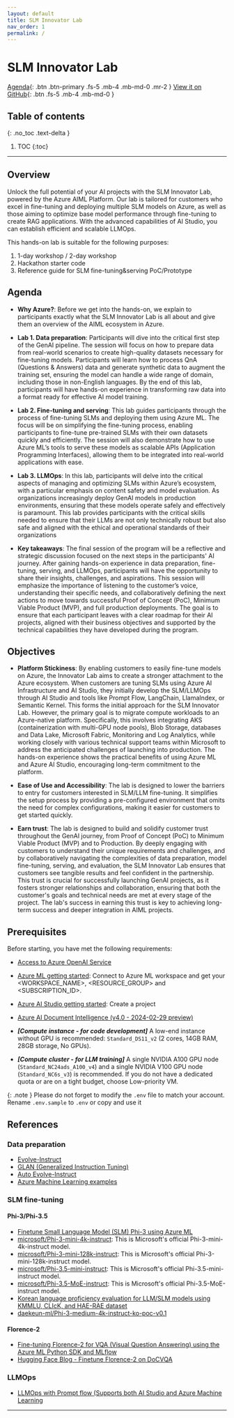 ```yaml
---
layout: default
title: SLM Innovator Lab
nav_order: 1
permalink: /
---
```

# SLM Innovator Lab

[Agenda](#agenda){: .btn .btn-primary .fs-5 .mb-4 .mb-md-0 .mr-2 }
[View it on GitHub][SLM Innovator Lab Repo]{: .btn .fs-5 .mb-4 .mb-md-0 }


## Table of contents
{: .no_toc .text-delta }

1. TOC
{:toc}

---

## Overview

Unlock the full potential of your AI projects with the SLM Innovator Lab, powered by the Azure AIML Platform. Our lab is tailored for customers who excel in fine-tuning and deploying multiple SLM models on Azure, as well as those aiming to optimize base model performance through fine-tuning to create RAG applications. With the advanced capabilities of AI Studio, you can establish efficient and scalable LLMOps.

This hands-on lab is suitable for the following purposes:

1. 1-day workshop / 2-day workshop
2. Hackathon starter code
3. Reference guide for SLM fine-tuning&serving PoC/Prototype

## Agenda
- **Why Azure?**: Before we get into the hands-on, we explain to participants exactly what the SLM Innovator Lab is all about and give them an overview of the AIML ecosystem in Azure. 

- **Lab 1. Data preparation**: Participants will dive into the critical first step of the GenAI pipeline. The session will focus on how to prepare data from real-world scenarios to create high-quality datasets necessary for fine-tuning models. Participants will learn how to process QnA (Questions & Answers) data and generate synthetic data to augment the training set, ensuring the model can handle a wide range of domain, including those in non-English languages. By the end of this lab, participants will have hands-on experience in transforming raw data into a format ready for effective AI model training. 

- **Lab 2. Fine-tuning and serving**: This lab guides participants through the process of fine-tuning SLMs and deploying them using Azure ML. The focus will be on simplifying the fine-tuning process, enabling participants to fine-tune pre-trained SLMs with their own datasets quickly and efficiently. The session will also demonstrate how to use Azure ML’s tools to serve these models as scalable APIs (Application Programming Interfaces), allowing them to be integrated into real-world applications with ease.  

- **Lab 3. LLMOps**: In this lab, participants will delve into the critical aspects of managing and optimizing SLMs within Azure’s ecosystem, with a particular emphasis on content safety and model evaluation. As organizations increasingly deploy GenAI models in production environments, ensuring that these models operate safely and effectively is paramount. This lab provides participants with the critical skills needed to ensure that their LLMs are not only technically robust but also safe and aligned with the ethical and operational standards of their organizations 

- **Key takeaways**: The final session of the program will be a reflective and strategic discussion focused on the next steps in the participants' AI journey. After gaining hands-on experience in data preparation, fine-tuning, serving, and LLMOps, participants will have the opportunity to share their insights, challenges, and aspirations. This session will emphasize the importance of listening to the customer’s voice, understanding their specific needs, and collaboratively defining the next actions to move towards successful Proof of Concept (PoC), Minimum Viable Product (MVP), and full production deployments. The goal is to ensure that each participant leaves with a clear roadmap for their AI projects, aligned with their business objectives and supported by the technical capabilities they have developed during the program. 

## Objectives
- **Platform Stickiness**: By enabling customers to easily fine-tune models on Azure, the Innovator Lab aims to create a stronger attachment to the Azure ecosystem.  When customers are tuning SLMs using Azure AI Infrastructure and AI Studio, they initially develop the SLM/LLMOps through AI Studio and tools like Prompt Flow, LangChain, LlamaIndex, or Semantic Kernel. This forms the initial approach for the SLM Innovator Lab. However, the primary goal is to migrate compute workloads to an Azure-native platform. Specifically, this involves integrating AKS (containerization with multi-GPU node pools), Blob Storage, databases and Data Lake, Microsoft Fabric, Monitoring and Log Analytics, while working closely with various technical support teams within Microsoft to address the anticipated challenges of launching into production. The hands-on experience shows the practical benefits of using Azure ML and Azure AI Studio, encouraging long-term commitment to the platform. 

- **Ease of Use and Accessibility**: The lab is designed to lower the barriers to entry for customers interested in SLM/LLM fine-tuning. It simplifies the setup process by providing a pre-configured environment that omits the need for complex configurations, making it easier for customers to get started quickly. 

- **Earn trust**: The lab is designed to build and solidify customer trust throughout the GenAI journey, from Proof of Concept (PoC) to Minimum Viable Product (MVP) and to Production. By deeply engaging with customers to understand their unique requirements and challenges, and by collaboratively navigating the complexities of data preparation, model fine-tuning, serving, and evaluation, the SLM Innovator Lab ensures that customers see tangible results and feel confident in the partnership. This trust is crucial for successfully launching GenAI projects, as it fosters stronger relationships and collaboration, ensuring that both the customer's goals and technical needs are met at every stage of the project. The lab's success in earning this trust is key to achieving long-term success and deeper integration in AIML projects. 


## Prerequisites

Before starting, you have met the following requirements:

- [Access to Azure OpenAI Service](https://go.microsoft.com/fwlink/?linkid=2222006)
- [Azure ML getting started](https://github.com/Azure/azureml-examples/tree/main/tutorials): Connect to Azure ML workspace and get your <WORKSPACE_NAME>, <RESOURCE_GROUP> and <SUBSCRIPTION_ID>.
- [Azure AI Studio getting started](https://aka.ms/azureaistudio): Create a project
- [Azure AI Document Intelligence (v4.0 - 2024-02-29 preview)](https://learn.microsoft.com/en-us/azure/ai-services/document-intelligence/overview?view=doc-intel-4.0.0)

- ***[Compute instance - for code development]*** A low-end instance without GPU is recommended: `Standard_DS11_v2` (2 cores, 14GB RAM, 28GB storage, No GPUs).
- ***[Compute cluster - for LLM training]*** A single NVIDIA A100 GPU node (`Standard_NC24ads_A100_v4`) and a single NVIDIA V100 GPU node (`Standard_NC6s_v3`) is recommended. If you do not have a dedicated quota or are on a tight budget, choose Low-priority VM.

{: .note }
Please do not forget to modify the `.env` file to match your account. Rename `.env.sample` to `.env` or copy and use it

## References

### Data preparation
- [Evolve-Instruct](https://arxiv.org/pdf/2304.12244)
- [GLAN (Generalized Instruction Tuning)](https://arxiv.org/pdf/2402.13064)
- [Auto Evolve-Instruct](https://arxiv.org/pdf/2406.00770)
- [Azure Machine Learning examples](https://github.com/Azure/azureml-examples)

### SLM fine-tuning

#### Phi-3/Phi-3.5
- [Finetune Small Language Model (SLM) Phi-3 using Azure ML](https://techcommunity.microsoft.com/t5/ai-machine-learning-blog/finetune-small-language-model-slm-phi-3-using-azure-machine/ba-p/4130399)
- [microsoft/Phi-3-mini-4k-instruct](https://huggingface.co/microsoft/Phi-3-mini-4k-instruct): This is Microsoft's official Phi-3-mini-4k-instruct model.
- [microsoft/Phi-3-mini-128k-instruct](https://huggingface.co/microsoft/Phi-3-mini-128k-instruct): This is Microsoft's official Phi-3-mini-128k-instruct model.
- [microsoft/Phi-3.5-mini-instruct](https://huggingface.co/microsoft/Phi-3.5-mini-instruct): This is Microsoft's official Phi-3.5-mini-instruct model.
- [microsoft/Phi-3.5-MoE-instruct](https://huggingface.co/microsoft/Phi-3.5-MoE-instruct): This is Microsoft's official Phi-3.5-MoE-instruct model.
- [Korean language proficiency evaluation for LLM/SLM models using KMMLU, CLIcK, and HAE-RAE dataset](https://github.com/daekeun-ml/evaluate-llm-on-korean-dataset)
- [daekeun-ml/Phi-3-medium-4k-instruct-ko-poc-v0.1](https://huggingface.co/daekeun-ml/Phi-3-medium-4k-instruct-ko-poc-v0.1)

#### Florence-2
- [Fine-tuning Florence-2 for VQA (Visual Question Answering) using the Azure ML Python SDK and MLflow](https://techcommunity.microsoft.com/t5/ai-machine-learning-blog/fine-tuning-florence-2-for-vqa-visual-question-answering-using/ba-p/4181123)
- [Hugging Face Blog - Finetune Florence-2 on DoCVQA](https://huggingface.co/blog/finetune-florence2)

### LLMOps
- [LLMOps with Prompt flow (Supports both AI Studio and Azure Machine Learning](https://github.com/microsoft/llmops-promptflow-template)


----

[SLM Innovator Lab Repo]: https://github.com/Azure/slm-innovator-lab/
